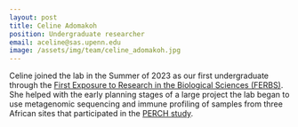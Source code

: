 ```yaml
---
layout: post
title: Celine Adomakoh
position: Undergraduate researcher
email: aceline@sas.upenn.edu
image: /assets/img/team/celine_adomakoh.jpg
---
```


Celine joined the lab in the Summer of 2023 as our first undergraduate through the [First Exposure to Research in the Biological Sciences (FERBS)](https://web.sas.upenn.edu/pennferbs/).  She helped with the early planning stages of a large project the lab began to use metagenomic sequencing and immune profiling of samples from three African sites that participated in the [PERCH study](https://perchresults.org/).